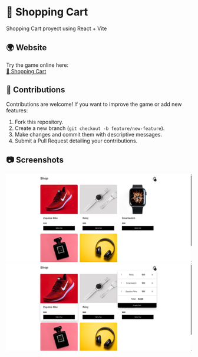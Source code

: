 # 📜 Shopping Cart

Shopping Cart proyect using React + Vite

## 🌍 Website
Try the game online here:  
[🔗 Shopping Cart](https://diegomanildo.github.io/Shopping-Cart/)

## 🤝 Contributions
Contributions are welcome! If you want to improve the game or add new features:
1. Fork this repository.
2. Create a new branch (`git checkout -b feature/new-feature`).
3. Make changes and commit them with descriptive messages.
4. Submit a Pull Request detailing your contributions.

## 📷 Screenshots
![Screenshot](./docs/images/1.png)
![Screenshot](./docs/images/2.png)